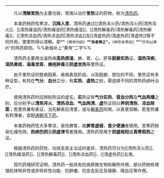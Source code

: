 ---

&emsp;&emsp;凡以**清解里热**为主要功效，常用以治疗**里热**证的药物，称为<ins>清热药</ins>。

&emsp;&emsp;本类药物药性寒凉，**沉降入里**，清热药通过[[清热泻火药/清热泻火药|清热泻火]]、[[清热燥湿药/清热燥湿药|清热燥湿]]、[[清热解毒药/清热解毒药|清热解毒]]、[[清热凉血药/清热凉血药|清热凉血]]及[[清虚热药/清虚热药|清虚热]]等不同作用，使里热得以清解。即**`《黄帝内经》`**<dfn>\*</dfn>`“热者寒之”`，**`《神农本草经》`**`“疗热以寒药”`的用药原则。%%新版补上“黄帝”二字%%

&emsp;&emsp;清热药主要用治温热病**高热烦渴**，肺、胃、心、肝等**脏腑实热**证，**湿热泻痢**，**湿热黄疸**，**温毒发斑**，**痈疮肿毒**及**阴虚发热**等里热证。

&emsp;&emsp;由于里热证的致病因素、疾病表现阶段<dfn>，以</dfn>及脏腑、部位的不同，里热证有多种证型，有热在**气分**、**血分**之分，有**实热**、**虚热**之别，需选择不同的清热药~~进行~~治疗。

&emsp;&emsp;使用清热药时应辨别热证的虚实。**实**热证有**气分实热**、**营血分热**及**气血两燔**之别，应分别予以**清热泻火**、**清热凉血**、**气血两清**。**虚**热证则以**养阴清热**、**凉血除蒸**；若里热兼有表证，当先解表后清里，或与<ins>解表药</ins>同用，以表里双解。若里热兼有积滞者，宜配<ins>通腑泻下药</ins>。

&emsp;&emsp;本类药物药性大多寒凉，易伤脾胃，故**脾胃虚弱**，**食少便溏**者慎用。苦寒药物易化燥伤阴，**热病伤阴**及**阴虚津亏**者慎用。清热药禁用于**阴盛格阳**或**真寒假热**之证。

&emsp;&emsp;根据清热药的药性、功效及其主治证的差异，清热药可分为[[清热泻火药]]、[[清热燥湿药]]、[[清热解毒药]]、[[清热凉血药]]、[[清虚热药]]五类。

&emsp;&emsp;现代药理研究证明，清热药一般具有抗病原微生物和解热作用，部分药物有增强机体特异性或非特异性功能、抗肿瘤、抗变态反应及镇静、降血压等作用。